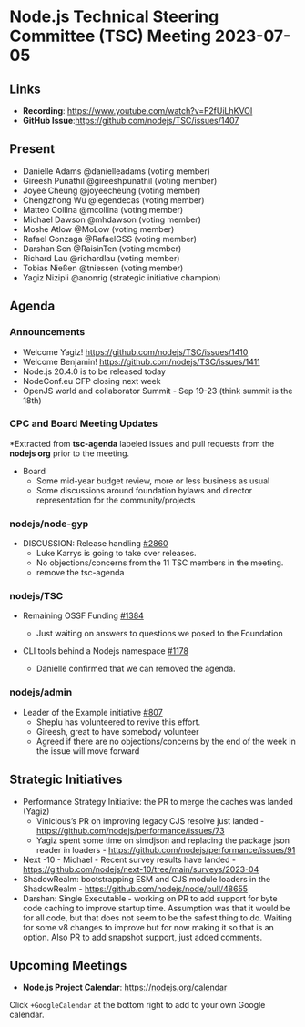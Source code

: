 # Node.js Technical Steering Committee (TSC) Meeting 2023-07-05

## Links

* **Recording**: <https://www.youtube.com/watch?v=F2fUiLhKVOI>
* **GitHub Issue**:<https://github.com/nodejs/TSC/issues/1407>

## Present

* Danielle Adams @danielleadams (voting member)
* Gireesh Punathil @gireeshpunathil (voting member)
* Joyee Cheung @joyeecheung (voting member)
* Chengzhong Wu @legendecas (voting member)
* Matteo Collina @mcollina (voting member)
* Michael Dawson @mhdawson (voting member)
* Moshe Atlow @MoLow (voting member)
* Rafael Gonzaga @RafaelGSS (voting member)
* Darshan Sen @RaisinTen (voting member)
* Richard Lau @richardlau (voting member)
* Tobias Nießen @tniessen (voting member)
* Yagiz Nizipli @anonrig (strategic initiative champion)

## Agenda

### Announcements

* Welcome Yagiz! <https://github.com/nodejs/TSC/issues/1410>
* Welcome Benjamin! <https://github.com/nodejs/TSC/issues/1411>
* Node.js 20.4.0 is to be released today
* NodeConf.eu CFP closing next week
* OpenJS world and collaborator Summit - Sep 19-23 (think summit is the 18th)

### CPC and Board Meeting Updates

\*Extracted from **tsc-agenda** labeled issues and pull requests from the **nodejs org** prior to the meeting.

* Board
  * Some mid-year budget review, more or less business as usual
  * Some discussions around foundation bylaws and director representation
    for the community/projects

### nodejs/node-gyp

* DISCUSSION: Release handling [#2860](https://github.com/nodejs/node-gyp/issues/2860)
  * Luke Karrys is going to take over releases.
  * No objections/concerns from the 11 TSC members in the meeting.
  * remove the tsc-agenda

### nodejs/TSC

* Remaining OSSF Funding [#1384](https://github.com/nodejs/TSC/issues/1384)
  * Just waiting on answers to questions we posed to the Foundation

* CLI tools behind a Nodejs namespace [#1178](https://github.com/nodejs/TSC/issues/1178)
  * Danielle confirmed that we can removed the agenda.

### nodejs/admin

* Leader of the Example initiative [#807](https://github.com/nodejs/admin/issues/807)
  * Sheplu has volunteered to revive this effort.
  * Gireesh, great to have somebody volunteer
  * Agreed if there are no objections/concerns by the end of the week in the issue will move forward

## Strategic Initiatives

* Performance Strategy Initiative: the PR to merge the caches was landed (Yagiz)
  * Vinicious’s PR on improving legacy CJS resolve just landed - <https://github.com/nodejs/performance/issues/73>
  * Yagiz spent some time on simdjson and replacing the package json reader in loaders - <https://github.com/nodejs/performance/issues/91>
* Next -10 - Michael - Recent survey results have landed - <https://github.com/nodejs/next-10/tree/main/surveys/2023-04>
* ShadowRealm: bootstrapping ESM and CJS module loaders in the ShadowRealm - <https://github.com/nodejs/node/pull/48655>
* Darshan: Single Executable - working on PR to add support for byte code
  caching to improve startup time. Assumption was that it would be for all code, but that
  does not seem to be the safest thing to do. Waiting for some v8 changes to improve
  but for now making it so that is an option.  Also PR to add snapshot support, just added
  comments.

## Upcoming Meetings

* **Node.js Project Calendar**: <https://nodejs.org/calendar>

Click `+GoogleCalendar` at the bottom right to add to your own Google calendar.
